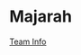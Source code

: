 # Majarah
<a href="https://drive.google.com/drive/folders/11UzoDvF8qeZSMh2S3i_hjISb9PiC3TVo?usp=drive_link" target="_blank" rel="noopener noreferrer">
  Team Info
</a>
